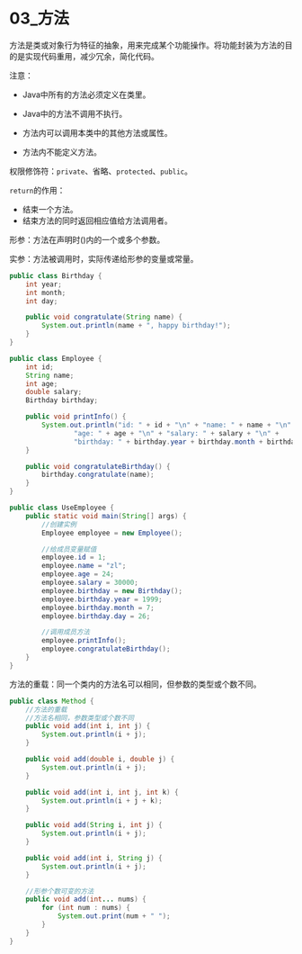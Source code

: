 # 03_方法

方法是类或对象行为特征的抽象，用来完成某个功能操作。将功能封装为方法的目的是实现代码重用，减少冗余，简化代码。

注意：

- Java中所有的方法必须定义在类里。

- Java中的方法不调用不执行。

- 方法内可以调用本类中的其他方法或属性。

- 方法内不能定义方法。

权限修饰符：`private`、省略、`protected`、`public`。

`return`的作用：

- 结束一个方法。
- 结束方法的同时返回相应值给方法调用者。

形参：方法在声明时()内的一个或多个参数。

实参：方法被调用时，实际传递给形参的变量或常量。

```java
public class Birthday {
    int year;
    int month;
    int day;

    public void congratulate(String name) {
        System.out.println(name + ", happy birthday!");
    }
}
```

```java
public class Employee {
    int id;
    String name;
    int age;
    double salary;
    Birthday birthday;

    public void printInfo() {
        System.out.println("id: " + id + "\n" + "name: " + name + "\n" +
                "age: " + age + "\n" + "salary: " + salary + "\n" +
                "birthday: " + birthday.year + birthday.month + birthday.day);
    }

    public void congratulateBirthday() {
        birthday.congratulate(name);
    }
}
```

```java
public class UseEmployee {
    public static void main(String[] args) {
        //创建实例
        Employee employee = new Employee();

        //给成员变量赋值
        employee.id = 1;
        employee.name = "zl";
        employee.age = 24;
        employee.salary = 30000;
        employee.birthday = new Birthday();
        employee.birthday.year = 1999;
        employee.birthday.month = 7;
        employee.birthday.day = 26;

        //调用成员方法
        employee.printInfo();
        employee.congratulateBirthday();
    }
}
```

方法的重载：同一个类内的方法名可以相同，但参数的类型或个数不同。

```java
public class Method {
    //方法的重载
    //方法名相同，参数类型或个数不同
    public void add(int i, int j) {
        System.out.println(i + j);
    }

    public void add(double i, double j) {
        System.out.println(i + j);
    }

    public void add(int i, int j, int k) {
        System.out.println(i + j + k);
    }

    public void add(String i, int j) {
        System.out.println(i + j);
    }

    public void add(int i, String j) {
        System.out.println(i + j);
    }

    //形参个数可变的方法
    public void add(int... nums) {
        for (int num : nums) {
            System.out.print(num + " ");
        }
    }
}
```

